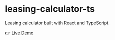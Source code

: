 # leasing-calculator-ts

Leasing calculator built with React and TypeScript.

👉 [Live Demo](https://dima-sheiko.github.io/leasing-calculator-ts/)
